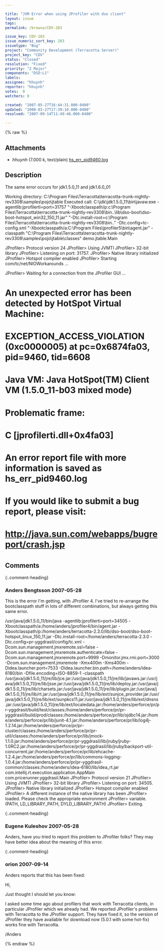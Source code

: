 ```yaml
---

title: "JVM Error when using JProfiler with dso client"
layout: issue
tags: 
permalink: /browse/CDV-283

issue_key: CDV-283
issue_numeric_sort_key: 283
issuetype: "Bug"
project: "Community Development (Terracotta Server)"
project_key: "CDV"
status: "Closed"
resolution: "Fixed"
priority: "2 Major"
components: "DSO:L1"
labels: 
assignee: "hhuynh"
reporter: "hhuynh"
votes:  0
watchers: 0

created: "2007-05-27T16:44:31.000-0400"
updated: "2008-03-27T17:39:10.000-0400"
resolved: "2007-09-14T11:49:46.000-0400"

---
```




{% raw %}


## Attachments

* <em>hhuynh</em> (7.000 k, text/plain) [hs_err_pid9460.log](/attachments/CDV/CDV-283/hs_err_pid9460.log)




## Description

<div markdown="1" class="description">

The same error occurs for jdk1.5.0\_11 and jdk1.6.0\_01

Working directory: C:\Program Files\Terracotta\terracotta-trunk-nightly-rev3308\samples\pojo\jtable
Executed call: C:\jdk\jdk1.5.0\_11\bin\javaw.exe -agentlib:jprofilerti=port=31757 "-Xbootclasspath/p:c:\Program Files\Terracotta\terracotta-trunk-nightly-rev3308\bin\..\lib\dso-boot\dso-boot-hotspot\_win32\_150\_11.jar" "-Dtc.install-root=c:\Program Files\Terracotta\terracotta-trunk-nightly-rev3308\bin\.." -Dtc.config=tc-config.xml "-Xbootclasspath/a:C:\Program Files\jprofiler5\bin\agent.jar" -classpath "C:\Program Files\Terracotta\terracotta-trunk-nightly-rev3308\samples\pojo\jtable\classes" demo.jtable.Main 

JProfiler> Protocol version 24
JProfiler> Using JVMTI
JProfiler> 32-bit library
JProfiler> Listening on port: 31757.
JProfiler> Native library initialized
JProfiler> Hotspot compiler enabled
JProfiler> Starting com/tc/net/NIOWorkarounds ...

JProfiler> Waiting for a connection from the JProfiler GUI ...
#
# An unexpected error has been detected by HotSpot Virtual Machine:
#
#  EXCEPTION\_ACCESS\_VIOLATION (0xc0000005) at pc=0x6874fa03, pid=9460, tid=6608
#
# Java VM: Java HotSpot(TM) Client VM (1.5.0\_11-b03 mixed mode)
# Problematic frame:
# C  [jprofilerti.dll+0x4fa03]
#
# An error report file with more information is saved as hs\_err\_pid9460.log
#
# If you would like to submit a bug report, please visit:
#   http://java.sun.com/webapps/bugreport/crash.jsp
#


</div>

## Comments


{:.comment-heading}
### **Anders Bengtsson** <span class="date">2007-05-28</span>

<div markdown="1" class="comment">

This is the error I'm getting, with JProfiler 4. I've tried to re-arrange the bootclasspath stuff in lots of different combinations, but always getting this same error.

/usr/java/jdk1.5.0\_11/bin/java -agentlib:jprofilerti=port=34505 -Xbootclasspath/a:/home/anders/jprofiler4/bin/agent.jar -Xbootclasspath/p:/home/anders/terracotta-2.3.0/lib/dso-boot/dso-boot-hotspot\_linux\_150\_11.jar -Dtc.install-root=/home/anders/terracotta-2.3.0 -Dtc.config=pr-yggdrasil/config/tc.xml -Dcom.sun.management.jmxremote.ssl=false -Dcom.sun.management.jmxremote.authenticate=false -Dcom.sun.management.jmxremote.port=9999 -Dmonitor.jmx.rmi.port=3000 -Dcom.sun.management.jmxremote -Xmx400m -Xms400m -Didea.launcher.port=7533 -Didea.launcher.bin.path=/home/anders/idea-6180/bin -Dfile.encoding=ISO-8859-1 -classpath /usr/java/jdk1.5.0\_11/jre/lib/jce.jar:/usr/java/jdk1.5.0\_11/jre/lib/javaws.jar:/usr/java/jdk1.5.0\_11/jre/lib/jsse.jar:/usr/java/jdk1.5.0\_11/jre/lib/deploy.jar:/usr/java/jdk1.5.0\_11/jre/lib/charsets.jar:/usr/java/jdk1.5.0\_11/jre/lib/plugin.jar:/usr/java/jdk1.5.0\_11/jre/lib/rt.jar:/usr/java/jdk1.5.0\_11/jre/lib/ext/sunjce\_provider.jar:/usr/java/jdk1.5.0\_11/jre/lib/ext/sunpkcs11.jar:/usr/java/jdk1.5.0\_11/jre/lib/ext/dnsns.jar:/usr/java/jdk1.5.0\_11/jre/lib/ext/localedata.jar:/home/anders/perforce/pr/pr-yggdrasil/build/test/classes:/home/anders/perforce/pr/pr-yggdrasil/build/prod/classes:/home/anders/perforce/pr/lib/ojdbc14.jar:/home/anders/perforce/pr/lib/junit-4.1.jar:/home/anders/perforce/pr/lib/log4j-1.2.14.jar:/home/anders/perforce/pr/pr-cluster/classes:/home/anders/perforce/pr/pr-util/classes:/home/anders/perforce/pr/lib/jmock-1.1.0.jar:/home/anders/perforce/pr/pr-yggdrasil/lib/jruby/jruby-1.0RC2.jar:/home/anders/perforce/pr/pr-yggdrasil/lib/jruby/backport-util-concurrent.jar:/home/anders/perforce/pr/lib/ehcache-1.2.4.jar:/home/anders/perforce/pr/lib/commons-logging-1.0.4.jar:/home/anders/perforce/pr/pr-yggdrasil-common/classes:/home/anders/idea-6180/lib/idea\_rt.jar com.intellij.rt.execution.application.AppMain com.pricerunner.yggdrasil.Main
JProfiler> Protocol version 21
JProfiler> Using JVMTI
JProfiler> 32-bit library
JProfiler> Listening on port: 34505.
JProfiler> Native library initialized
JProfiler> Hotspot compiler enabled
JProfiler> A different instance of the native library has been
JProfiler> loaded. Please check the appropriate environment
JProfiler> variable. (PATH, LD\_LIBRARY\_PATH, DYLD\_LIBRARY\_PATH)
JProfiler> Exiting.


</div>


{:.comment-heading}
### **Eugene Kuleshov** <span class="date">2007-05-28</span>

<div markdown="1" class="comment">

Anders, have you tried to report this problem to JProfiler folks? They may have better idea about the meaning of this error.

</div>


{:.comment-heading}
### **orion** <span class="date">2007-09-14</span>

<div markdown="1" class="comment">

Anders reports that this has been fixed:

Hi,

Just thought I should let you know:

I asked some time ago about profilers that work with Terracotta clients, in particular JProfiler which we already had. We reported JProfiler's problems with Terracotta to the JProfiler support. They have fixed it, so the version of JProfiler they have available for download now (5.0.1 with some hot-fix) works fine with Terracotta. 

/Anders

</div>



{% endraw %}

